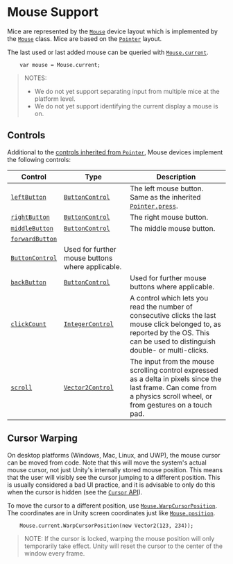 # Mouse Support

Mice are represented by the [`Mouse`](../api/UnityEngine.InputSystem.Mouse.html) device layout which is implemented by the [`Mouse`](../api/UnityEngine.InputSystem.Mouse.html) class. Mice are based on the [`Pointer`](Pointers.md) layout.

The last used or last added mouse can be queried with [`Mouse.current`](../api/UnityEngine.InputSystem.Mouse.html#UnityEngine_InputSystem_Mouse_current).

```
    var mouse = Mouse.current;
```

>NOTES:
>* We do not yet support separating input from multiple mice at the platform level.
>* We do not yet support identifying the current display a mouse is on.

## Controls

Additional to the [controls inherited from `Pointer`](Pointer.md#controls), Mouse devices implement the following controls:

|Control|Type|Description|
|-------|----|-----------|
|[`leftButton`](../api/UnityEngine.InputSystem.Mouse.html#UnityEngine_InputSystem_Mouse_leftButton)|[`ButtonControl`](../api/UnityEngine.InputSystem.Controls.ButtonControl.html)|The left mouse button. Same as the inherited [`Pointer.press`](../api/UnityEngine.InputSystem.Pointer.html#UnityEngine_InputSystem_Pointer_press).|
|[`rightButton`](../api/UnityEngine.InputSystem.Mouse.html#UnityEngine_InputSystem_Mouse_rightButton)|[`ButtonControl`](../api/UnityEngine.InputSystem.Controls.ButtonControl.html)|The right mouse button.|
|[`middleButton`](../api/UnityEngine.InputSystem.Mouse.html#UnityEngine_InputSystem_Mouse_middleButton)|[`ButtonControl`](../api/UnityEngine.InputSystem.Controls.ButtonControl.html)|The middle mouse button.|
|[`forwardButton`](../api/UnityEngine.InputSystem.Mouse.html#UnityEngine_InputSystem_Mouse_forwardButton)
|[`ButtonControl`](../api/UnityEngine.InputSystem.Controls.ButtonControl.html)|Used for further mouse buttons where applicable.|
|[`backButton`](../api/UnityEngine.InputSystem.Mouse.html#UnityEngine_InputSystem_Mouse_backButton)|[`ButtonControl`](../api/UnityEngine.InputSystem.Controls.ButtonControl.html)|Used for further mouse buttons where applicable.|
|[`clickCount`](../api/UnityEngine.InputSystem.Mouse.html#UnityEngine_InputSystem_Mouse_clickCount)|[`IntegerControl`](../api/UnityEngine.InputSystem.Controls.IntegerControl.html)|A control which lets you read the number of consecutive clicks the last mouse click belonged to, as reported by the OS. This can be used to distinguish double- or multi-clicks.|
|[`scroll`](../api/UnityEngine.InputSystem.Mouse.html#UnityEngine_InputSystem_Mouse_scroll)|[`Vector2Control`](../api/UnityEngine.InputSystem.Controls.Vector2Control.html)|The input from the mouse scrolling control expressed as a delta in pixels since the last frame. Can come from a physics scroll wheel, or from gestures on a touch pad.|


## Cursor Warping

On desktop platforms (Windows, Mac, Linux, and UWP), the mouse cursor can be moved from code. Note that this will move the system's actual mouse cursor, not just Unity's internally stored mouse position. This means that the user will visibly see the cursor jumping to a different position. This is usually considered a bad UI practice, and it is advisable to only do this when the cursor is hidden (see the [`Cursor` API](https://docs.unity3d.com/ScriptReference/Cursor.html)).

To move the cursor to a different position, use [`Mouse.WarpCursorPosition`](../api/UnityEngine.InputSystem.Mouse.html#UnityEngine_InputSystem_Mouse_WarpCursorPosition_Vector2_). The coordinates are in Unity screen coordinates just like [`Mouse.position`](../api/UnityEngine.InputSystem.Pointer.html#UnityEngine_InputSystem_Pointer_position).

```
    Mouse.current.WarpCursorPosition(new Vector2(123, 234));
```

>NOTE: If the cursor is locked, warping the mouse position will only temporarily take effect. Unity will reset the cursor to the center of the window every frame.
